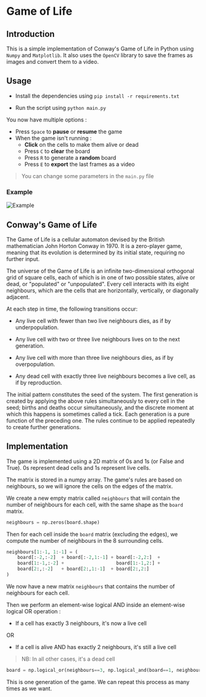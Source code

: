 
# Game of Life

## Introduction

This is a simple implementation of Conway's Game of Life in Python using `Numpy` and `Matplotlib`. It also uses the `OpenCV` library to save the frames as images and convert them to a video.

## Usage

- Install the dependencies using `pip install -r requirements.txt`

- Run the script using `python main.py`

You now have multiple options :
- Press `Space` to **pause** or **resume** the game
- When the game isn't running : 
  - **Click** on the cells to make them alive or dead
  - Press `C` to **clear** the board
  - Press `R` to generate a **random** board
  - Press `E` to **export** the last frames as a video

> You can change some parameters in the `main.py` file

### Example

![Example](./assets/example.gif)

## Conway's Game of Life

The Game of Life is a cellular automaton devised by the British mathematician John Horton Conway in 1970. It is a zero-player game, meaning that its evolution is determined by its initial state, requiring no further input.

The universe of the Game of Life is an infinite two-dimensional orthogonal grid of square cells, each of which is in one of two possible states, alive or dead, or "populated" or "unpopulated". Every cell interacts with its eight neighbours, which are the cells that are horizontally, vertically, or diagonally adjacent.

At each step in time, the following transitions occur:

- Any live cell with fewer than two live neighbours dies, as if by underpopulation.

- Any live cell with two or three live neighbours lives on to the next generation.

- Any live cell with more than three live neighbours dies, as if by overpopulation.

- Any dead cell with exactly three live neighbours becomes a live cell, as if by reproduction.

The initial pattern constitutes the seed of the system. The first generation is created by applying the above rules simultaneously to every cell in the seed; births and deaths occur simultaneously, and the discrete moment at which this happens is sometimes called a tick. Each generation is a pure function of the preceding one. The rules continue to be applied repeatedly to create further generations.

## Implementation

The game is implemented using a 2D matrix of 0s and 1s (or False and True). 0s represent dead cells and 1s represent live cells.

The matrix is stored in a numpy array. The game's rules are based on neighbours, so we will ignore the cells on the edges of the matrix.

We create a new empty matrix called `neighbours` that will contain the number of neighbours for each cell, with the same shape as the `board` matrix.

```python
neighbours = np.zeros(board.shape)
```

Then for each cell inside the `board` matrix (excluding the edges), we compute the number of neighbours in the 8 surrounding cells.

```python
neighbours[1:-1, 1:-1] = (
    board[:-2,:-2]  + board[:-2,1:-1] + board[:-2,2:]  +
    board[1:-1,:-2] +                   board[1:-1,2:] + 
    board[2:,:-2]   + board[2:,1:-1]  + board[2:,2:]
)
```

We now have a new matrix `neighbours` that contains the number of neighbours for each cell.

Then we perform an element-wise logical AND inside an element-wise logical OR operation :

- If a cell has exactly 3 neighbours, it's now a live cell  

OR
- If a cell is alive AND has exactly 2 neighbours, it's still a live cell  
 
> NB: In all other cases, it's a dead cell

```python
board = np.logical_or(neighbours==3, np.logical_and(board==1, neighbours==2))
```

This is one generation of the game. We can repeat this process as many times as we want.
